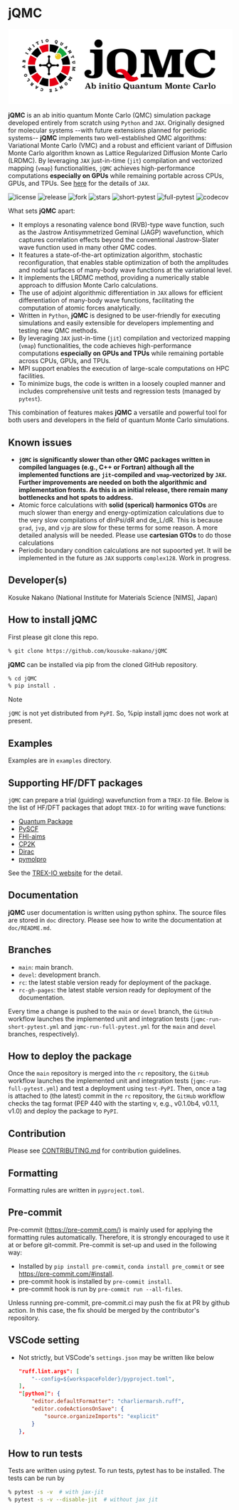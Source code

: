 # jQMC

![jqmc_logo](logo/logo_yoko2.jpg)

**jQMC** is an ab initio quantum Monte Carlo (QMC) simulation package developed entirely from scratch using `Python` and `JAX`. Originally designed for molecular systems --with future extensions planned for periodic systems-- **jQMC** implements two well-established QMC algorithms: Variational Monte Carlo (VMC) and a robust and efficient variant of Diffusion Monte Carlo algorithm known as Lattice Regularized Diffusion Monte Carlo (LRDMC). By leveraging `JAX` just-in-time (`jit`) compilation and vectorized mapping (`vmap`) functionalities, `jQMC` achieves high-performance computations **especially on GPUs** while remaining portable across CPUs, GPUs, and TPUs. See [here](http://jax.readthedocs.io/) for the details of `JAX`.

![license](https://img.shields.io/github/license/kousuke-nakano/jQMC)
![release](https://img.shields.io/github/release/kousuke-nakano/jQMC/all.svg)
![fork](https://img.shields.io/github/forks/kousuke-nakano/jQMC?style=social)
![stars](https://img.shields.io/github/stars/kousuke-nakano/jQMC?style=social)
![short-pytest](https://github.com/kousuke-nakano/jQMC/actions/workflows/jqmc-run-short-pytest.yml/badge.svg)
![full-pytest](https://github.com/kousuke-nakano/jQMC/actions/workflows/jqmc-run-full-pytest.yml/badge.svg)
![codecov](https://codecov.io/github/kousuke-nakano/jQMC/graph/badge.svg?token=H0Z7M86C1E)

What sets **jQMC** apart:

- It employs a resonating valence bond (RVB)-type wave function, such as the Jastrow Antisymmetrized Geminal (JAGP) wavefunction, which captures correlation effects beyond the conventional Jastrow-Slater wave function used in many other QMC codes.
- It features a state-of-the-art optimization algorithm, stochastic reconfiguration, that enables stable optimization of both the amplitudes and nodal surfaces of many-body wave functions at the variational level.
- It implements the LRDMC method, providing a numerically stable approach to diffusion Monte Carlo calculations.
- The use of adjoint algorithmic differentiation in `JAX` allows for efficient differentiation of many-body wave functions, facilitating the computation of atomic forces analytically.
- Written in `Python`, **jQMC** is designed to be user-friendly for executing simulations and easily extensible for developers implementing and testing new QMC methods.
- By leveraging `JAX` just-in-time (`jit`) compilation and vectorized mapping (`vmap`) functionalities, the code achieves high-performance computations **especially on GPUs and TPUs** while remaining portable across CPUs, GPUs, and TPUs.
- MPI support enables the execution of large-scale computations on HPC facilities.
- To minimize bugs, the code is written in a loosely coupled manner and includes comprehensive unit tests and regression tests (managed by `pytest`).

This combination of features makes **jQMC** a versatile and powerful tool for both users and developers in the field of quantum Monte Carlo simulations.

## Known issues
- **`jQMC` is significantly slower than other QMC packages written in compiled languages (e.g., C++ or Fortran) although all the implemented functions are `jit`-compiled and `vmap`-vectorized by `JAX`. Further improvements are needed on both the algorithmic and implementation fronts. As this is an initial release, there remain many bottlenecks and hot spots to address.**
- Atomic force calculations with **solid (sperical) harmonics GTOs** are much slower than energy and energy-optimization calculations due to the very slow compilations of dlnPsi/dR and de_L/dR. This is because `grad`, `jvp`, and `vjp` are slow for these terms for some reason. A more detailed analysis will be needed. Please use **cartesian GTOs** to do those calculations
- Periodic boundary condition calculations are not supoorted yet. It will be implemented in the future as `JAX` supports `complex128`. Work in progress.

## Developer(s)
Kosuke Nakano (National Institute for Materials Science [NIMS], Japan)


## How to install jQMC

First please git clone this repo.

```bash
% git clone https://github.com/kousuke-nakano/jQMC
```

**jQMC** can be installed via pip from the cloned GitHub repository.

```bash
% cd jQMC
% pip install .
```

> [!NOTE]
> `jQMC` is not yet distributed from `PyPI`. So, %pip install jqmc does not work at present.



## Examples
Examples are in `examples` directory.


## Supporting HF/DFT packages
`jQMC` can prepare a trial (guiding) wavefunction from a `TREX-IO` file. Below is the list of HF/DFT packages that adopt `TREX-IO` for writing wave functions:

- [Quantum Package](https://github.com/QuantumPackage/qp2)
- [PySCF](https://github.com/pyscf/pyscf)
- [FHI-aims](https://fhi-aims.org/)
- [CP2K](https://github.com/cp2k/cp2k)
- [Dirac](https://www.diracprogram.org)
- [pymolpro](https://molpro.github.io/pymolpro)

See the [TREX-IO website](https://github.com/TREX-CoE/trexio) for the detail.


## Documentation

**jQMC** user documentation is written using python sphinx. The source files are
stored in `doc` directory. Please see how to write the documentation at
`doc/README.md`.

## Branches

 - `main`: main branch.
 - `devel`: development branch.
 - `rc`: the latest stable version ready for deployment of the package.
 - `rc-gh-pages`: the latest stable version ready for deployment of the documentation.

Every time a change is pushed to the `main` or `devel` branch, the `GitHub` workflow launches the implemented unit and integration tests (`jqmc-run-short-pytest.yml` and `jqmc-run-full-pytest.yml` for the `main` and `devel` branches, respectively).

## How to deploy the package

Once the `main` repository is merged into the `rc` repository, the `GitHub` workflow launches the implemented unit and integration tests (`jqmc-run-full-pytest.yml`) and test a deployment using `test-PyPI`. Then, once a tag is attached to (the latest) commit in the `rc` repository, the `GitHub` workflow checks the tag format (PEP 440 with the starting v, e.g., v0.1.0b4, v0.1.1, v1.0) and deploy the package to `PyPI`.

## Contribution

Please see [CONTRIBUTING.md](CONTRIBUTING.md) for contribution guidelines.

## Formatting

Formatting rules are written in `pyproject.toml`.

## Pre-commit

Pre-commit (https://pre-commit.com/) is mainly used for applying the formatting
rules automatically. Therefore, it is strongly encouraged to use it at or before
git-commit. Pre-commit is set-up and used in the following way:

- Installed by `pip install pre-commit`, `conda install pre_commit` or see
  https://pre-commit.com/#install.
- pre-commit hook is installed by `pre-commit install`.
- pre-commit hook is run by `pre-commit run --all-files`.

Unless running pre-commit, pre-commit.ci may push the fix at PR by github
action. In this case, the fix should be merged by the contributor's repository.

## VSCode setting
- Not strictly, but VSCode's `settings.json` may be written like below

  ```json
  "ruff.lint.args": [
      "--config=${workspaceFolder}/pyproject.toml",
  ],
  "[python]": {
      "editor.defaultFormatter": "charliermarsh.ruff",
      "editor.codeActionsOnSave": {
          "source.organizeImports": "explicit"
      }
  },
  ```

## How to run tests

Tests are written using pytest. To run tests, pytest has to be installed.
The tests can be run by

```bash
% pytest -s -v  # with jax-jit
% pytest -s -v --disable-jit  # without jax jit
```
